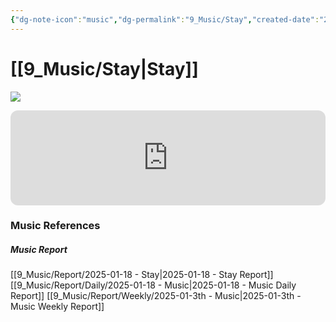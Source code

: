 ```yaml
---
{"dg-note-icon":"music","dg-permalink":"9_Music/Stay","created-date":"2025-01-18 5:06:36 pm","date":"2025-01-18","type":"music","tags":["music"],"aliases":null,"title":"Stay","music-url":"https://open.spotify.com/track/6uBhi9gBXWjanegOb2Phh0","album":"Stay","album-release-date":"2017-02-23","album-url":"https://open.spotify.com/album/1I4W7JKzYbl8VKRfD61DIS","cover":"![Stay](https://i.scdn.co/image/ab67616d00001e02b993cba8ff7d0a8e9ee18d46)","cover-url":"https://i.scdn.co/image/ab67616d00001e02b993cba8ff7d0a8e9ee18d46","artists":"Zedd, Alessia Cara","added-at":"Sat Jan 18 2025 - 오후 5:06:41","rating":"⭐⭐⭐⭐⭐⭐⭐⭐","dg-publish":true,"permalink":"/9_Music/Stay/","dgPassFrontmatter":true,"noteIcon":"music"}
---
```


# [[9_Music/Stay\|Stay]]
![](https://i.scdn.co/image/ab67616d00001e02b993cba8ff7d0a8e9ee18d46)


<div class="container-root"><span></span></div><div><div class="container-root"><iframe style="border-radius:12px" src="https://open.spotify.com/embed/track/6uBhi9gBXWjanegOb2Phh0?utm_source=generator" width="100%" height="152" frameborder="0" allowfullscreen="" allow="autoplay; clipboard-write; encrypted-media; fullscreen; picture-in-picture" loading="lazy"></iframe></div></div>











### Music References
##### Music Report
[[9_Music/Report/2025-01-18 - Stay\|2025-01-18 - Stay Report]]
[[9_Music/Report/Daily/2025-01-18 - Music\|2025-01-18 - Music Daily Report]]
[[9_Music/Report/Weekly/2025-01-3th - Music\|2025-01-3th - Music Weekly Report]]







